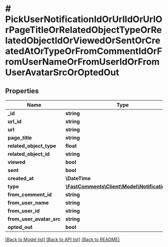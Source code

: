 # # PickUserNotificationIdOrUrlIdOrUrlOrPageTitleOrRelatedObjectTypeOrRelatedObjectIdOrViewedOrSentOrCreatedAtOrTypeOrFromCommentIdOrFromUserNameOrFromUserIdOrFromUserAvatarSrcOrOptedOut

## Properties

Name | Type | Description | Notes
------------ | ------------- | ------------- | -------------
**_id** | **string** |  |
**url_id** | **string** |  |
**url** | **string** |  |
**page_title** | **string** |  | [optional]
**related_object_type** | **float** |  |
**related_object_id** | **string** |  |
**viewed** | **bool** |  |
**sent** | **bool** |  |
**created_at** | **\DateTime** |  |
**type** | [**\FastComments\Client\Model\NotificationType**](NotificationType.md) |  |
**from_comment_id** | **string** |  | [optional]
**from_user_name** | **string** |  |
**from_user_id** | **string** |  |
**from_user_avatar_src** | **string** |  | [optional]
**opted_out** | **bool** |  |

[[Back to Model list]](../../README.md#models) [[Back to API list]](../../README.md#endpoints) [[Back to README]](../../README.md)
